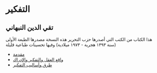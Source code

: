 # التفكير

## تقي الدين النبهاني

هذا الكتاب من الكتب التي أصدرها
حزب التحرير
هذه النسخة مصدرها الطبعة الأولى (سنة ١٣٩٣ هجرية - ١٩٧٣ ميلادية) وفيها تحسينات طباعية قليلة

- [مقدمة](./chapter_1.md)
- [واقع العقل والتفكير والإدراك](./chapter_2.md)
- [طرق وأساليب التفكير](./chapter_3.md)
